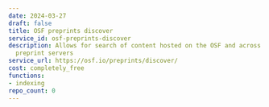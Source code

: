 ```yaml
---
date: 2024-03-27
draft: false
title: OSF preprints discover
service_id: osf-preprints-discover
description: Allows for search of content hosted on the OSF and across several other
  preprint servers
service_url: https://osf.io/preprints/discover/
cost: completely_free
functions:
- indexing
repo_count: 0
---
```



